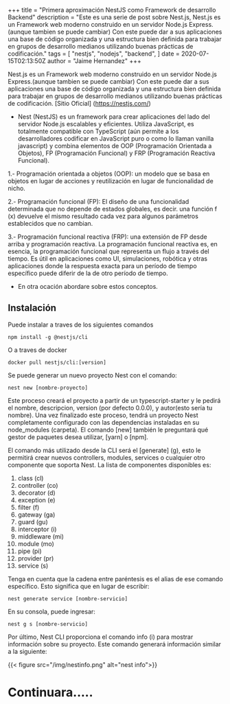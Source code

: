 +++
title = "Primera aproximación NestJS como Framework de desarrollo Backend"
description = "Este es una serie de post sobre Nest.js, Nest.js es un Framework web moderno construido en un servidor Node.js Express.(aunque tambien se puede cambiar) Con este puede dar a sus aplicaciones una base de código organizada y una estructura bien definida para trabajar en grupos de desarrollo medianos utilizando buenas prácticas de codificación."
tags = [
    "nestjs",
    "nodejs",
    "backend",
]
date = 2020-07-15T02:13:50Z
author = "Jaime Hernandez"
+++

Nest.js es un Framework web moderno construido en un servidor Node.js Express.(aunque tambien se puede cambiar) Con este puede dar a sus aplicaciones una base de código organizada y una estructura bien definida para trabajar en grupos de desarrollo medianos utilizando buenas prácticas de codificación. 
[Sitio Oficial] (https://nestjs.com/)
* Nest (NestJS) es un framework para crear aplicaciones del lado del servidor Node.js escalables y eficientes. Utiliza JavaScript, es totalmente compatible con TypeScript (aún permite a los desarrolladores codificar en JavaScript puro o como lo llaman vanilla javascript) y combina elementos de OOP (Programación Orientada a Objetos), FP (Programación Funcional) y FRP (Programación Reactiva Funcional).

1.- Programación orientada a objetos (OOP): un modelo que se basa en objetos en lugar de acciones y reutilización en lugar de funcionalidad de nicho.

2.- Programación funcional (FP): El diseño de una funcionalidad determinada que no depende de estados globales, es decir. una función f (x) devuelve el mismo resultado cada vez para algunos parámetros establecidos que no cambian.

3.- Programación funcional reactiva (FRP): una extensión de FP desde arriba y programación reactiva. La programación funcional reactiva es, en esencia, la programación funcional que representa un flujo a través del tiempo. Es útil en aplicaciones como UI, simulaciones, robótica y otras aplicaciones donde la respuesta exacta para un período de tiempo específico puede diferir de la de otro período de tiempo.
* En otra ocación abordare sobre estos conceptos.

## Instalación

Puede instalar a traves de los siguientes comandos

```terminal 
npm install -g @nestjs/cli
```
O a traves de docker

```terminal 
docker pull nestjs/cli:[version]
```

Se puede generar un nuevo proyecto Nest con el comando:

```terminal 
nest new [nombre-proyecto]
```

Este proceso creará el proyecto a partir de un typescript-starter y le pedirá el nombre, descripcion, version (por defecto 0.0.0), y autor(esto sería tu nombre). Una vez finalizado este proceso, tendrá un proyecto Nest completamente configurado con las dependencias instaladas en su node_modules (carpeta). El comando [new] también le preguntará qué gestor de paquetes desea utilizar,  [yarn] o [npm].

El comando más utilizado desde la CLI será el [generate] (g), esto le permitirá crear nuevos controllers, modules, services o cualquier otro componente que soporta Nest. La lista de componentes disponibles es:

1. class (cl)
2. controller (co)
3. decorator (d)
4. exception (e)
5. filter (f)
6. gateway (ga)
7. guard (gu)
8. interceptor (i)
9. middleware (mi)
10. module (mo)
11. pipe (pi)
12. provider (pr)
13. service (s)

Tenga en cuenta que la cadena entre paréntesis es el alias de ese comando específico. Esto significa que en lugar de escribir:
```terminal 
nest generate service [nombre-servicio]
```
En su consola, puede ingresar:
```terminal
nest g s [nombre-servicio]
```

Por último, Nest CLI proporciona el comando info (i) para mostrar información sobre su proyecto. Este comando generará información similar a la siguiente:

{{< figure src="/img/nestinfo.png" alt="nest info">}}

# Continuara.....